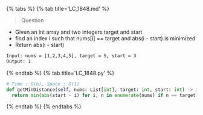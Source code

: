 {% tabs %}
{% tab title='LC_1848.md' %}

> Question

* Given an int array and two integers target and start
* find an index i such that nums[i] == target and abs(i - start) is minimized
* Return abs(i - start)

```txt
Input: nums = [1,2,3,4,5], target = 5, start = 3
Output: 1
```

{% endtab %}
{% tab title='LC_1848.py' %}

```py
# Time : O(n), Space : O(1)
def getMinDistance(self, nums: List[int], target: int, start: int) -> int:
  return min(abs(start - i) for i, n in enumerate(nums) if n == target)
```

{% endtab %}
{% endtabs %}
